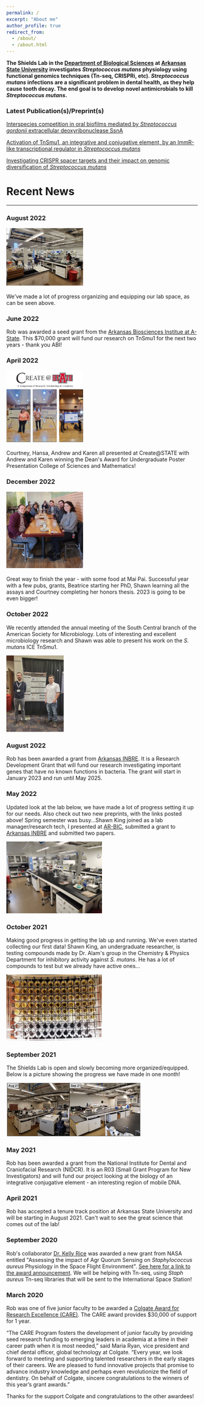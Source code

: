 ```yaml
---
permalink: /
excerpt: "About me"
author_profile: true
redirect_from: 
  - /about/
  - /about.html
---
```

**The Shields Lab in the [Department of Biological Sciences](http://www.astate.edu/college/sciences-and-mathematics/departments/biology/) at [Arkansas State University](https://www.astate.edu/) investigates *Streptococcus mutans* physiology using functional genomics techniques (Tn-seq, CRISPRi, etc). *Streptococcus mutans* infections are a significant problem in dental health, as they help cause tooth decay. The end goal is to develop novel antimicrobials to kill *Streptococcus mutans*.**

### Latest Publication(s)/Preprint(s)

[Interspecies competition in oral biofilms mediated by *Streptococcus gordonii* extracellular deoxyribonuclease SsnA](https://www.nature.com/articles/s41522-022-00359-z)

[Activation of TnSmu1, an integrative and conjugative element, by an ImmR-like transcriptional regulator in *Streptococcus mutans*](https://www.microbiologyresearch.org/content/journal/micro/10.1099/mic.0.001254?crawler=true)

[Investigating CRISPR spacer targets and their impact on genomic diversification of *Streptococcus mutans*](https://www.frontiersin.org/articles/10.3389/fgene.2022.997341/full)

# Recent News
---
### August 2022

<img src='/images/labupdate23.jpeg' width="40%" height="40%">\
\
We've made a lot of progress organizing and equipping our lab space, as can be seen above.

### June 2022

Rob was awarded a seed grant from the [Arkansas Biosciences Institue at A-State](https://www.astate.edu/a/abi/). This $70,000 grant will fund our research on TnSmu1 for the next two years - thank you ABI!

### April 2022

<img src='/images/create23.pdf' width="40%" height="40%">\
\
Courtney, Hansa, Andrew and Karen all presented at Create@STATE with Andrew and Karen winning the Dean's Award for Undergraduate Poster Presentation College of Sciences and Mathematics!

### December 2022
<img src='/images/maipai2022.jpg' width="40%" height="40%">\
\
Great way to finish the year - with some food at Mai Pai. Successful year with a few pubs, grants, Beatrice starting her PhD, Shawn learning all the assays and Courtney completing her honors thesis. 2023 is going to be even bigger!

### October 2022
We recently attended the annual meeting of the South Central branch of the American Society for Microbiology. Lots of interesting and excellent microbiology research and Shawn was able to present his work on the *S. mutans* ICE TnSmu1. 

<img src='/images/ASMSCB22.jpg' width="30%" height="30%">

### August 2022

Rob has been awarded a grant from [Arkansas INBRE](https://inbre.uams.edu/). It is a Research Development Grant that will fund our research investigating important genes that have no known functions in bacteria. The grant will start in January 2023 and run until May 2025.

### May 2022

Updated look at the lab below, we have made a lot of progress setting it up for our needs. Also check out two new preprints, with the links posted above! Spring semester was busy...Shawn King joined as a lab manager/research tech, I presented at [AR-BIC](https://aralliance.org/ar-bic/), submitted a grant to [Arkansas INBRE](https://inbre.uams.edu/) and submitted two papers.

<img src='/images/302_May2022.jpg' width="50%" height="50%">

### October 2021

Making good progress in getting the lab up and running. We've even started collecting our first data! Shawn King, an undergraduate researcher, is testing compounds made by Dr. Alam's group in the Chemistry & Physics Department for inhibitory activity against *S. mutans*. He has a lot of compounds to test but we already have active ones...

<img src='/images/Shawn_Plate1.png' width="50%" height="50%">

### September 2021

The Shields Lab is open and slowly becoming more organized/equipped. Below is a picture showing the progress we have made in one month!

<img src='/images/Labreno.png' width="70%" height="70%">

### May 2021

Rob has been awarded a grant from the National Institute for Dental and Craniofacial Research (NIDCR). It is an R03 (Small Grant Program for New Investigators) and will fund our project looking at the biology of an integrative conjugative element - an interesting region of mobile DNA.

### April 2021

Rob has accepted a tenure track position at Arkansas State University and will be starting in August 2021. Can't wait to see the great science that comes out of the lab!

### September 2020

Rob's collaborator [Dr. Kelly Rice](http://microcell.ufl.edu/people/faculty-directory/rice/) was awarded a new grant from NASA entitled "Assessing the impact of Agr Quorum Sensing on *Staphylococcus aureus* Physiology in the Space Flight Environment". [See here for a link to the award announcement](https://science.nasa.gov/science-news/biological-physical/SpaceBiologyProgramNRAAwardsSep2020). We will be helping with Tn-seq, using *Staph aureus* Tn-seq libraries that will be sent to the International Space Station!

### March 2020

Rob was one of five junior faculty to be awarded a [Colgate Award for Research Excellence (CARE)](https://www.colgateprofessional.com/care-program/information).  The CARE award provides $30,000 of support for 1 year.

“The CARE Program fosters the development of junior faculty by providing seed research funding to emerging leaders in academia at a time in their career path when it is most needed,” said Maria Ryan, vice president and chief dental officer, global technology at Colgate. “Every year, we look forward to meeting and supporting talented researchers in the early stages of their careers. We are pleased to fund innovative projects that promise to advance industry knowledge and perhaps even revolutionize the field of dentistry. On behalf of Colgate, sincere congratulations to the winners of this year’s grant awards.”

Thanks for the support Colgate and congratulations to the other awardees! 
